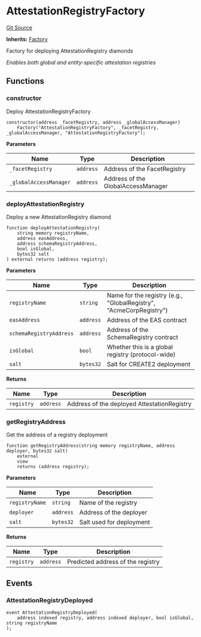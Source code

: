 # AttestationRegistryFactory
[Git Source](https://github.com/capsign/protocol/blob/dfa6820124c5610a6bfa06329447dbae7c24bc0a/src/Attestations/factory/AttestationRegistryFactory.sol)

**Inherits:**
[Factory](/src/Diamonds/factory/Factory.sol/contract.Factory.md)

Factory for deploying AttestationRegistry diamonds

*Enables both global and entity-specific attestation registries*


## Functions
### constructor

Deploy AttestationRegistryFactory


```solidity
constructor(address _facetRegistry, address _globalAccessManager)
    Factory("AttestationRegistryFactory", _facetRegistry, _globalAccessManager, "AttestationRegistryFactory");
```
**Parameters**

|Name|Type|Description|
|----|----|-----------|
|`_facetRegistry`|`address`|Address of the FacetRegistry|
|`_globalAccessManager`|`address`|Address of the GlobalAccessManager|


### deployAttestationRegistry

Deploy a new AttestationRegistry diamond


```solidity
function deployAttestationRegistry(
    string memory registryName,
    address easAddress,
    address schemaRegistryAddress,
    bool isGlobal,
    bytes32 salt
) external returns (address registry);
```
**Parameters**

|Name|Type|Description|
|----|----|-----------|
|`registryName`|`string`|Name for the registry (e.g., "GlobalRegistry", "AcmeCorpRegistry")|
|`easAddress`|`address`|Address of the EAS contract|
|`schemaRegistryAddress`|`address`|Address of the SchemaRegistry contract|
|`isGlobal`|`bool`|Whether this is a global registry (protocol-wide)|
|`salt`|`bytes32`|Salt for CREATE2 deployment|

**Returns**

|Name|Type|Description|
|----|----|-----------|
|`registry`|`address`|Address of the deployed AttestationRegistry|


### getRegistryAddress

Get the address of a registry deployment


```solidity
function getRegistryAddress(string memory registryName, address deployer, bytes32 salt)
    external
    view
    returns (address registry);
```
**Parameters**

|Name|Type|Description|
|----|----|-----------|
|`registryName`|`string`|Name of the registry|
|`deployer`|`address`|Address of the deployer|
|`salt`|`bytes32`|Salt used for deployment|

**Returns**

|Name|Type|Description|
|----|----|-----------|
|`registry`|`address`|Predicted address of the registry|


## Events
### AttestationRegistryDeployed

```solidity
event AttestationRegistryDeployed(
    address indexed registry, address indexed deployer, bool isGlobal, string registryName
);
```

